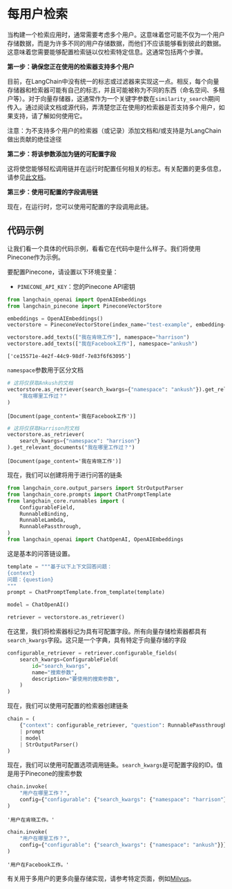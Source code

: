 # 每用户检索

当构建一个检索应用时，通常需要考虑多个用户。这意味着您可能不仅为一个用户存储数据，而是为许多不同的用户存储数据，而他们不应该能够看到彼此的数据。这意味着您需要能够配置检索链以仅检索特定信息。这通常包括两个步骤。

**第一步：确保您正在使用的检索器支持多个用户**

目前，在LangChain中没有统一的标志或过滤器来实现这一点。相反，每个向量存储器和检索器可能有自己的标志，并且可能被称为不同的东西（命名空间、多租户等）。对于向量存储器，这通常作为一个关键字参数在`similarity_search`期间传入。通过阅读文档或源代码，弄清楚您正在使用的检索器是否支持多个用户，如果支持，请了解如何使用它。

注意：为不支持多个用户的检索器（或记录）添加文档和/或支持是为LangChain做出贡献的绝佳途径

**第二步：将该参数添加为链的可配置字段**

这将使您能够轻松调用链并在运行时配置任何相关的标志。有关配置的更多信息，请参见[此文档](/expression_language/primitives/configure)。

**第三步：使用可配置的字段调用链**

现在，在运行时，您可以使用可配置的字段调用此链。

## 代码示例

让我们看一个具体的代码示例，看看它在代码中是什么样子。我们将使用Pinecone作为示例。

要配置Pinecone，请设置以下环境变量：

- `PINECONE_API_KEY`：您的Pinecone API密钥


```python
from langchain_openai import OpenAIEmbeddings
from langchain_pinecone import PineconeVectorStore
```


```python
embeddings = OpenAIEmbeddings()
vectorstore = PineconeVectorStore(index_name="test-example", embedding=embeddings)

vectorstore.add_texts(["我在肯晓工作"], namespace="harrison")
vectorstore.add_texts(["我在Facebook工作"], namespace="ankush")
```




    ['ce15571e-4e2f-44c9-98df-7e83f6f63095']



`namespace`参数用于区分文档


```python
# 这将仅获取Ankush的文档
vectorstore.as_retriever(search_kwargs={"namespace": "ankush"}).get_relevant_documents(
    "我在哪里工作过？"
)
```




    [Document(page_content='我在Facebook工作')]




```python
# 这将仅获取Harrison的文档
vectorstore.as_retriever(
    search_kwargs={"namespace": "harrison"}
).get_relevant_documents("我在哪里工作过？")
```




    [Document(page_content='我在肯晓工作')]



现在，我们可以创建将用于进行问答的链条


```python
from langchain_core.output_parsers import StrOutputParser
from langchain_core.prompts import ChatPromptTemplate
from langchain_core.runnables import (
    ConfigurableField,
    RunnableBinding,
    RunnableLambda,
    RunnablePassthrough,
)
from langchain_openai import ChatOpenAI, OpenAIEmbeddings
```

这是基本的问答链设置。


```python
template = """基于以下上下文回答问题：
{context}
问题：{question}
"""
prompt = ChatPromptTemplate.from_template(template)

model = ChatOpenAI()

retriever = vectorstore.as_retriever()
```

在这里，我们将检索器标记为具有可配置字段。所有向量存储检索器都具有`search_kwargs`字段。这只是一个字典，具有特定于向量存储的字段


```python
configurable_retriever = retriever.configurable_fields(
    search_kwargs=ConfigurableField(
        id="search_kwargs",
        name="搜索参数",
        description="要使用的搜索参数",
    )
)
```

现在，我们可以使用可配置的检索器创建链条


```python
chain = (
    {"context": configurable_retriever, "question": RunnablePassthrough()}
    | prompt
    | model
    | StrOutputParser()
)
```

现在，我们可以使用可配置选项调用链条。`search_kwargs`是可配置字段的ID。值是用于Pinecone的搜索参数


```python
chain.invoke(
    "用户在哪里工作？",
    config={"configurable": {"search_kwargs": {"namespace": "harrison"}}},
)
```




    '用户在肯晓工作。'




```python
chain.invoke(
    "用户在哪里工作？",
    config={"configurable": {"search_kwargs": {"namespace": "ankush"}}},
)
```




    '用户在Facebook工作。'



有关用于多用户的更多向量存储实现，请参考特定页面，例如[Milvus](/docs/integrations/vectorstores/milvus)。